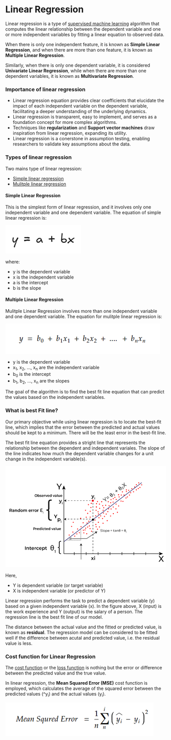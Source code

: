 # Linear Regression

Linear regression is a type of [supervised machine learning](https://) algorithm that computes the linear relationship between the dependent variable and one or more independent variables by fitting a linear equation to observed data.

When there is only one independent feature, it is known as **Simple Linear Regression**, and when there are more than one feature, it is known as **Multiple Linear Regression**.

Similarly, when there is only one dependent variable, it is considered **Univariate Linear Regression**, while when there are more than one dependent variables, it is known as **Multivariate Regression**.


### Importance of linear regression

- Linear regression equation provides clear coefficients that elucidate the impact of each independent variable on the dependent variable, facilitating a deeper understanding of the underlying dynamics.
- Linear regression is transparent, easy to implement, and serves as a foundation concept for more complex algorithms.
- Techniques like **regularization** and **Support vector machines** draw inspiration from linear regression, expanding its utility.
- Linear regression is a conerstone in assumption testing, enabling researchers to validate key assumptions about the data.

### Types of linear regression

Two mains type of linear regression:

- [Simple linear regression](simple-linear-regression.md)
- [Mulitple linear regression](multiple-linear-regression.md)


#### Simple Linear Regression

This is the simplest form of linear regression, and it involves only one independent variable and one dependent variable. The equation of simple linear regression is:

![Simple linear regression](images/simple-linear-regression.png)

where:

- y is the dependent variable
- x is the independent variable
- a is the intercept
- b is the slope

#### Multiple Linear Regression

Mulitple Linear Regression involves more than one independent variable and one dependent variable. The equation for mulitple linear regression is:

![Multple Linear Regression](images/mulitple-linear-regression.png)

- y is the dependent variable
- x<sub>1</sub>, x<sub>2</sub>, ..., x<sub>n</sub> are the independent variable
- b<sub>0</sub> is the intercept
- b<sub>1</sub>, b<sub>2</sub>, ..., x<sub>n</sub> are the slopes


The goal of the algorithm is to find the best fit line equation that can predict the values based on the independent variables.

### What is best Fit line?

Our primary objective while using linear regression is to locate the best-fit line, which implies that the error between the predicted and actual values should be kept to a minimum. There will be the least error in the best-fit line.

The best fit line equation provides a stright line that represents the relationship between the dependent and independent variales. The slope of the line indicates how much the dependent variable changes for a unit change in the independent variable(s).

![Best fit line equation](images/bit-fit-line-equation.png)

Here,
- Y is dependent variable (or target variable)
- X is independent variable (or predictor of Y)

Linear regression performs the task to predict a dependent variable (y) based on a given independent variable (x). In the figure above, X (input) is the work experience and Y (output) is the salary of a person. The regression line is the best fit line of our model.

The distance between the actual value and the fitted or predicted value, is known as **residual**. The regression model can be considered to be fitted well if the difference between acutal and predicted value, i.e. the residual value is less.


### Cost function for Linear Regression

The [cost function](cost-function.md) or the [loss function](loss-function.md) is nothing but the error or difference between the predicted value and the true value.

In linear regression, the **Mean Squared Error (MSE)** cost function is employed, which calculates the average of the squared error between the predicted values (^y<sub>i</sub>) and the actual values (y<sub>i</sub>).

![Mean Squared Error](images/mean-squared-error.png)


